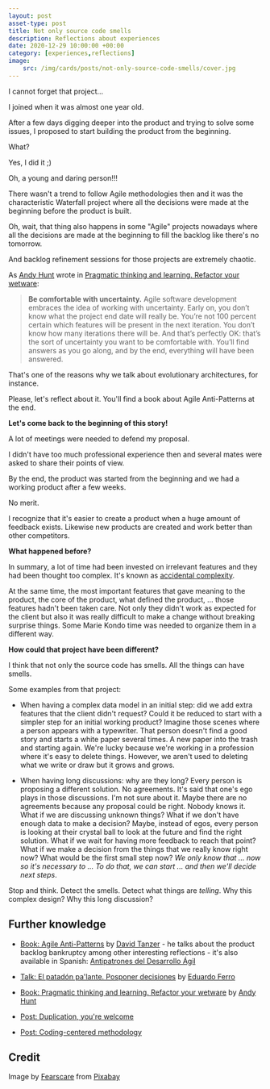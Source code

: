 ```yaml
---
layout: post
asset-type: post
title: Not only source code smells
description: Reflections about experiences
date: 2020-12-29 10:00:00 +00:00
category: [experiences,reflections]
image:
    src: /img/cards/posts/not-only-source-code-smells/cover.jpg
---
```


I cannot forget that project...

I joined when it was almost one year old.

After a few days digging deeper into the product and trying to solve some issues, I proposed to start building the product from the beginning.

What?

Yes, I did it ;)

Oh, a young and daring person!!!

There wasn't a trend to follow Agile methodologies then and it was the characteristic Waterfall project where all the decisions were made at the beginning before the product is built.

Oh, wait, that thing also happens in some "Agile" projects nowadays where all the decisions are made at the beginning to fill the backlog like there's no tomorrow.

And backlog refinement sessions for those projects are extremely chaotic.

As [Andy Hunt](https://twitter.com/PragmaticAndy) wrote in [Pragmatic thinking and learning. Refactor your wetware](https://pragprog.com/book/ahptl/pragmatic-thinking-and-learning):

> **Be comfortable with uncertainty.** Agile software development embraces the idea of working with uncertainty. Early on, you don’t know what the project end date will really be. You’re not 100 percent certain which features will be present in the next iteration. You don’t know how many iterations there will be. And that’s perfectly OK: that’s the sort of uncertainty you want to be comfortable with. You’ll find answers as you go along, and by the end, everything will have been answered.

That's one of the reasons why we talk about evolutionary architectures, for instance.

Please, let's reflect about it. You'll find a book about Agile Anti-Patterns at the end.

**Let's come back to the beginning of this story!**

A lot of meetings were needed to defend my proposal.

I didn't have too much professional experience then and several mates were asked to share their points of view.

By the end, the product was started from the beginning and we had a working product after a few weeks.

No merit.

I recognize that it's easier to create a product when a huge amount of feedback exists. Likewise new products are created and work better than other competitors.

**What happened before?**

In summary, a lot of time had been invested on irrelevant features and they had been thought too complex. It's known as [accidental complexity](https://wiki.c2.com/?AccidentalComplexity).

At the same time, the most important features that gave meaning to the product, the core of the product, what defined the product, ... those features hadn't been taken care. Not only they didn't work as expected for the client but also it was really difficult to make a change without breaking surprise things. Some Marie Kondo time was needed to organize them in a different way.

**How could that project have been different?**

I think that not only the source code has smells. All the things can have smells.

Some examples from that project:

* When having a complex data model in an initial step: did we add extra features that the client didn't request? Could it be reduced to start with a simpler step for an initial working product? Imagine those scenes where a person appears with a typewriter. That person doesn't find a good story and starts a white paper several times. A new paper into the trash and starting again. We're lucky because we're working in a profession where it's easy to delete things. However, we aren't used to deleting what we write or draw but it grows and grows.

* When having long discussions: why are they long? Every person is proposing a different solution. No agreements. It's said that one's ego plays in those discussions. I'm not sure about it. Maybe there are no agreements because any proposal could be right. Nobody knows it. What if we are discussing unknown things? What if we don't have enough data to make a decision? Maybe, instead of egos, every person is looking at their crystal ball to look at the future and find the right solution. What if we wait for having more feedback to reach that point? What if we make a decision from the things that we really know right now? What would be the first small step now? _We only know that ... now so it's necessary to ... To do that, we can start ... and then we'll decide next steps_.

Stop and think. Detect the smells. Detect what things are _telling_. Why this complex design? Why this long discussion?

## Further knowledge

* [Book: Agile Anti-Patterns](https://www.quickglance.at/agile_antipatterns.html) by [David Tanzer](https://twitter.com/dtanzer) - he talks about the product backlog bankruptcy among other interesting reflections - it's also available in Spanish: [Antipatrones del Desarrollo Ágil](https://www.quickglance.at/agile_antipatterns_es)

* [Talk: El patadón pa'lante. Posponer decisiones](https://www.youtube.com/watch?v=vEr2xbNoUxM) by [Eduardo Ferro](https://twitter.com/eferro)

* [Book: Pragmatic thinking and learning. Refactor your wetware](https://pragprog.com/book/ahptl/pragmatic-thinking-and-learning) by [Andy Hunt](https://twitter.com/PragmaticAndy)

* [Post: Duplication, you're welcome](/2018/02/27/duplication-you-are-welcome.html)

* [Post: Coding-centered methodology](/2019/01/23/Coding-centered-methodology.html)

## Credit

Image by <a href="https://pixabay.com/users/fearscare-2010330/?utm_source=link-attribution&amp;utm_medium=referral&amp;utm_campaign=image&amp;utm_content=4043090">Fearscare</a> from <a href="https://pixabay.com/?utm_source=link-attribution&amp;utm_medium=referral&amp;utm_campaign=image&amp;utm_content=4043090">Pixabay</a>
